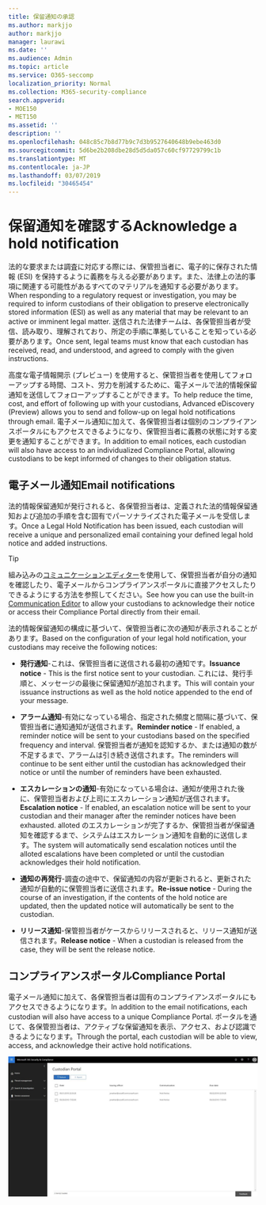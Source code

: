 ```yaml
---
title: 保留通知の承認
ms.author: markjjo
author: markjjo
manager: laurawi
ms.date: ''
ms.audience: Admin
ms.topic: article
ms.service: O365-seccomp
localization_priority: Normal
ms.collection: M365-security-compliance
search.appverid:
- MOE150
- MET150
ms.assetid: ''
description: ''
ms.openlocfilehash: 048c85c7b8d77b9c7d3b9527640648b9ebe463d0
ms.sourcegitcommit: 5d6be2b208dbe28d5d5da057c60cf97729799c1b
ms.translationtype: MT
ms.contentlocale: ja-JP
ms.lasthandoff: 03/07/2019
ms.locfileid: "30465454"
---
```

# <a name="acknowledge-a-hold-notification"></a><span data-ttu-id="eeafe-102">保留通知を確認する</span><span class="sxs-lookup"><span data-stu-id="eeafe-102">Acknowledge a hold notification</span></span> 
<span data-ttu-id="eeafe-103">法的な要求または調査に対応する際には、保管担当者に、電子的に保存された情報 (ESI) を保持するように義務を与える必要があります。また、法律上の法的事項に関連する可能性があるすべてのマテリアルを通知する必要があります。</span><span class="sxs-lookup"><span data-stu-id="eeafe-103">When responding to a regulatory request or investigation, you may be required to  inform custodians of their obligation to preserve electronically stored information (ESI) as well as any material that may be relevant to an active or imminent legal matter.</span></span> <span data-ttu-id="eeafe-104">送信された法律チームは、各保管担当者が受信、読み取り、理解されており、所定の手順に準拠していることを知っている必要があります。</span><span class="sxs-lookup"><span data-stu-id="eeafe-104">Once sent, legal teams must know that each custodian has received, read, and understood, and agreed to comply with the given instructions.</span></span>

<span data-ttu-id="eeafe-105">高度な電子情報開示 (プレビュー) を使用すると、保管担当者を使用してフォローアップする時間、コスト、労力を削減するために、電子メールで法的情報保留通知を送信してフォローアップすることができます。</span><span class="sxs-lookup"><span data-stu-id="eeafe-105">To help reduce the time, cost, and effort of following up with your custodians,  Advanced eDiscovery (Preview) allows you to send and follow-up on legal hold notifications through email.</span></span> <span data-ttu-id="eeafe-106">電子メール通知に加えて、各保管担当者は個別のコンプライアンスポータルにもアクセスできるようになり、保管担当者に義務の状態に対する変更を通知することができます。</span><span class="sxs-lookup"><span data-stu-id="eeafe-106">In addition to email notices, each custodian will also have access to an individualized Compliance Portal, allowing custodians to be kept informed of changes to their obligation status.</span></span>

## <a name="email-notifications"></a><span data-ttu-id="eeafe-107">電子メール通知</span><span class="sxs-lookup"><span data-stu-id="eeafe-107">Email notifications</span></span>
<span data-ttu-id="eeafe-108">法的情報保留通知が発行されると、各保管担当者は、定義された法的情報保留通知および追加の手順を含む固有でパーソナライズされた電子メールを受信します。</span><span class="sxs-lookup"><span data-stu-id="eeafe-108">Once a Legal Hold Notification has been issued, each custodian will receive a unique and personalized email containing your defined legal hold notice and added instructions.</span></span> 

> [!Tip] 
> <span data-ttu-id="eeafe-109">組み込みの[コミュニケーションエディター](using-communications-editor.md)を使用して、保管担当者が自分の通知を確認したり、電子メールからコンプライアンスポータルに直接アクセスしたりできるようにする方法を参照してください。</span><span class="sxs-lookup"><span data-stu-id="eeafe-109">See how you can use the built-in  [Communication Editor](using-communications-editor.md) to allow your custodians to acknowledge their notice or access their Compliance Portal directly from their email.</span></span>

<span data-ttu-id="eeafe-110">法的情報保留通知の構成に基づいて、保管担当者に次の通知が表示されることがあります。</span><span class="sxs-lookup"><span data-stu-id="eeafe-110">Based on the configuration of your legal hold notification, your custodians may receive the following notices:</span></span> 

- <span data-ttu-id="eeafe-111">**発行通知**-これは、保管担当者に送信される最初の通知です。</span><span class="sxs-lookup"><span data-stu-id="eeafe-111">**Issuance notice** - This is the first notice sent to your custodian.</span></span> <span data-ttu-id="eeafe-112">これには、発行手順と、メッセージの最後に保留通知が追加されます。</span><span class="sxs-lookup"><span data-stu-id="eeafe-112">This will contain your issuance instructions as well as the hold notice appended to the end of your message.</span></span>

- <span data-ttu-id="eeafe-113">**アラーム通知**-有効になっている場合、指定された頻度と間隔に基づいて、保管担当者に通知通知が送信されます。</span><span class="sxs-lookup"><span data-stu-id="eeafe-113">**Reminder notice** - If enabled, a reminder notice will be sent to your custodians based on the specified frequency and interval.</span></span> <span data-ttu-id="eeafe-114">保管担当者が通知を認知するか、または通知の数が不足するまで、アラームは引き続き送信されます。</span><span class="sxs-lookup"><span data-stu-id="eeafe-114">The reminders will continue to be sent either until the custodian has acknowledged their notice or until the number of reminders have been exhausted.</span></span>

- <span data-ttu-id="eeafe-115">**エスカレーションの通知**-有効になっている場合は、通知が使用された後に、保管担当者および上司にエスカレーション通知が送信されます。</span><span class="sxs-lookup"><span data-stu-id="eeafe-115">**Escalation notice** - If enabled, an escalation notice will be sent to your custodian and their manager after the reminder notices have been exhausted.</span></span> <span data-ttu-id="eeafe-116">alloted のエスカレーションが完了するか、保管担当者が保留通知を確認するまで、システムはエスカレーション通知を自動的に送信します。</span><span class="sxs-lookup"><span data-stu-id="eeafe-116">The system will automatically send escalation notices until the alloted escalations have been completed or until the custodian acknowledges their hold notification.</span></span>

- <span data-ttu-id="eeafe-117">**通知の再発行**-調査の途中で、保留通知の内容が更新されると、更新された通知が自動的に保管担当者に送信されます。</span><span class="sxs-lookup"><span data-stu-id="eeafe-117">**Re-issue notice** - During the course of an investigation, if the contents of the hold notice are updated, then the updated notice will automatically be sent to the custodian.</span></span>

- <span data-ttu-id="eeafe-118">**リリース通知**-保管担当者がケースからリリースされると、リリース通知が送信されます。</span><span class="sxs-lookup"><span data-stu-id="eeafe-118">**Release notice** - When a custodian is released from the case, they will be sent the release notice.</span></span> 

## <a name="compliance-portal"></a><span data-ttu-id="eeafe-119">コンプライアンスポータル</span><span class="sxs-lookup"><span data-stu-id="eeafe-119">Compliance Portal</span></span>
<span data-ttu-id="eeafe-120">電子メール通知に加えて、各保管担当者は固有のコンプライアンスポータルにもアクセスできるようになります。</span><span class="sxs-lookup"><span data-stu-id="eeafe-120">In addition to the email notifications, each custodian will also have access to a unique Compliance Portal.</span></span> <span data-ttu-id="eeafe-121">ポータルを通じて、各保管担当者は、アクティブな保留通知を表示、アクセス、および認識できるようになります。</span><span class="sxs-lookup"><span data-stu-id="eeafe-121">Through the portal, each custodian will be able to view, access, and acknowledge their active hold notifications.</span></span>

![保管担当者のコンプライアンスポータル](../media/CustodianPortal.jpg)
